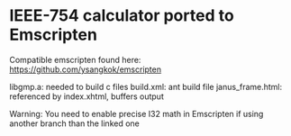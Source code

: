 IEEE-754 calculator ported to Emscripten
========================================

Compatible emscripten found here: https://github.com/ysangkok/emscripten

libgmp.a: needed to build c files
build.xml: ant build file
janus\_frame.html: referenced by index.xhtml, buffers output

Warning: You need to enable precise I32 math in Emscripten if using another branch than the linked one
